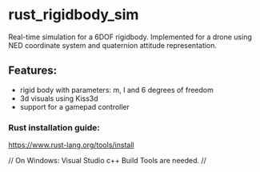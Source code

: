 # rust_rigidbody_sim
Real-time simulation for a 6DOF rigidbody. Implemented for a drone using NED coordinate system and quaternion attitude representation.

## Features:
- rigid body with parameters: m, I and 6 degrees of freedom
- 3d visuals using Kiss3d
- support for a gamepad controller

### Rust installation guide:

https://www.rust-lang.org/tools/install

 // On Windows: Visual Studio c++ Build Tools are needed. // 

